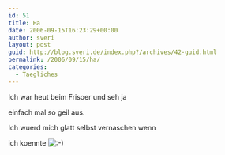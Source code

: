 ```yaml
---
id: 51
title: Ha
date: 2006-09-15T16:23:29+00:00
author: sveri
layout: post
guid: http://blog.sveri.de/index.php?/archives/42-guid.html
permalink: /2006/09/15/ha/
categories:
  - Taegliches
---
```

Ich war heut beim Frisoer und seh ja 
  
einfach mal so geil aus.
  
Ich wuerd mich glatt selbst vernaschen wenn
  
ich koennte <img src="http://blog.sveri.net/templates/default/img/emoticons/smile.png" alt=":-)" style="display: inline; vertical-align: bottom;" class="emoticon" />